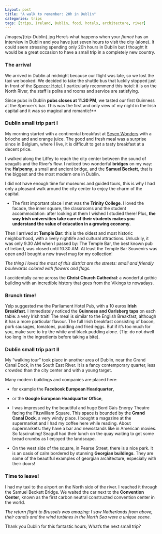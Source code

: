 ```yaml
---
Layout: post
title: "A walk to remember: 20h in Dublin"
categories: trips
tags: [trips, Ireland, Dublin, food, hotels, architecture, river]
---
```

/images/{trip-Dublin}.jpg 
Here’s what happens when your _fiancé_ has an interview in Dublin and you have just seven hours to visit the city (alone). It could seem stressing spending only 20h hours in Dublin but I thought It would be a great occasion to have a small trip in a completely new country.

### The arrival
 
We arrived in Dublin at midnight because our flight was late, so we lost the taxi we booked. We decided to take the shuttle bus that luckily stopped just in front of the [Spencer Hotel](http://www.thespencerhotel.com/). I particularly recommend this hotel: it is on the North River, the staff is polite and rooms and service are satisfying.

Since pubs in Dublin **pubs closes at 11.30 PM**, we tasted our first Guinness at the Spencer’s bar. This was the first and only view of my night in the Irish capital and it was so magical and romantic!**

### Dublin small trip part I

My morning started with a continental breakfast at [Seven Wonders](https://www.tripadvisor.ie/Restaurant_Review-g186605-d4519838-Reviews-Seven_Wonders_Ifsc-Dublin_County_Dublin.html) with a brioche and and orange juice. The good and fresh meal was a surprise since in Belgium, where I live, it is difficult to get a tasty breakfast at a decent price.

I walked along the Liffey to reach the city center between the sound of seagulls and the River’s flow. I noticed two wonderful **bridges** on my way: the **Ha’penny**, a small and ancient bridge, and the **Samuel Beckett**, that is the biggest and the most modern one in Dublin. 

I did not have enough time for museums and guided tours, this is why I had only a pleasant walk around the city center to enjoy the charm of the capital.

* The first important place I met was the **Trinity College**. I loved the facade, the inner square, the classrooms and the student accommodation: after looking at them I wished I studied there!  Plus, **the way Irish universities take care of their students makes you understand the value of education in a growing economy**. 

Then I arrived at **Temple Bar**: this is the oldest and most historic neighborhood, with a lively nightlife and cultural attractions. Unluckily, it was only 9.30 AM when I passed by: The Temple Bar, the best known pub of Ireland, was closed until 10.30 AM. At least the Temple Bar Souvenirs was open and I bought a new travel mug for my collection!

_The thing I loved the most of this district are the streets: small and friendly boulevards colored with flowers and flags._

I accidentally came across the **Christ Church Cathedral**: a wonderful gothic building with an incredible history that goes from the Vikings to nowadays. 

### Brunch time! 
Yelp suggested me the Parliament Hotel Pub, with a 10 euros **Irish Breakfast**. I immediately noticed the **Guinness and Carlsberg taps** on each table: a very Irish trait! The meal is similar to the English Breakfast, although it has a more particular flavour. The full Irish breakfast consisting of bacon, pork sausages, tomatoes, pudding and fried eggs. But if it’s too much for you, make sure to try the white and black pudding alone. (Tip: do not dwell too long in the ingredients before taking a bite).

### Dublin small trip part II

My “walking tour” took place in another area of Dublin, near the Grand Canal Dock, in the South East River. It is a fancy contemporary quarter, less crowded than the city center and with a young target.

Many modern buildings and companies are placed here:

* for example the **Facebook European Headquarter**,

* or the **Google European Headquarter Office**, 

* I was impressed by the beautiful and huge Bord Gàis Energy Theatre facing the Fitzwilliam Square. This space is bounded by the **Grand Canal Dock**, a very windy place. I bought a magazine at the supermarket and I had my coffee here while reading. About supermarkets: they have a bar and newsstands like in American movies. So fascinating! 
Seagull had their lunch on the quay waiting to get some bread crumbs as I enjoyed the landscape. 

* On the west side of the square, in Pearse Street, there is a nice park. It is an oasis of calm bordered by stunning **Georgian buildings**. They are some of the beautiful examples of georgian architecture, especially with their doors!  

### Time to leave!
I had my taxi to the airport on the North side of the river. I reached it through the Samuel Beckett Bridge. We waited the car next to the **Convention Center**, known as the first carbon neutral constructed convention center in the world.

_The return flight to Brussels was amazing: I saw Netherlands from above, their canals and the wind turbines in the North Sea were a unique scene._ 

Thank you Dublin for this fantastic hours; What’s the next small trip?


















 












